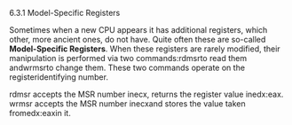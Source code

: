 6.3.1 Model-Specific Registers

Sometimes when a new CPU appears it has additional registers, which other, more ancient ones, do not have. Quite often these are so-called **Model-Specific Registers**. When these registers are rarely modified, their manipulation is performed via two commands:rdmsrto read them andwrmsrto change them. These two commands operate on the registeridentifying number.

rdmsr accepts the MSR number inecx, returns the register value inedx:eax.  
wrmsr accepts the MSR number inecxand stores the value taken fromedx:eaxin it.


